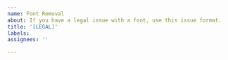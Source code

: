```yaml
---
name: Font Removal
about: If you have a legal issue with a font, use this issue format.
title: '[LEGAL]'
labels: 
assignees: ''

---
```



